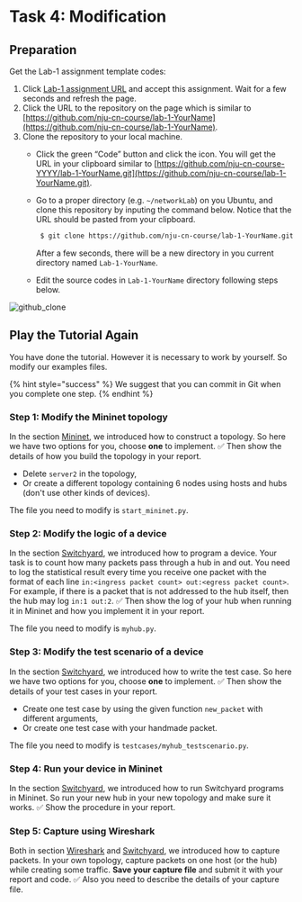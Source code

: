# Task 4: Modification

## Preparation

Get the Lab-1 assignment template codes:

1. Click [Lab-1 assignment URL](https://classroom.github.com/a/XHb80MIt) and accept this assignment. Wait for a few seconds and refresh the page.
2. Click the URL to the repository on the page which is similar to [https://github.com/nju-cn-course/lab-1-YourName](https://github.com/nju-cn-course/lab-1-YourName).
3. Clone the repository to your local machine.
   * Click the green “Code” button and click the icon. You will get the URL in your clipboard similar to [https://github.com/nju-cn-course-YYYY/lab-1-YourName.git](https://github.com/nju-cn-course/lab-1-YourName.git).
   *   Go to a proper directory (e.g. `~/networkLab`) on you Ubuntu, and clone this repository by inputing the command below. Notice that the URL should be pasted from your clipboard.

       ```bash
        $ git clone https://github.com/nju-cn-course/lab-1-YourName.git
       ```

       After a few seconds, there will be a new directory in you current directory named `Lab-1-YourName`.
   * Edit the source codes in `Lab-1-YourName` directory following steps below.

![github\_clone](../.gitbook/assets/github\_clone.png)

## Play the Tutorial Again

You have done the tutorial. However it is necessary to work by yourself. So modify our examples files.

{% hint style="success" %}
We suggest that you can commit in Git when you complete one step.
{% endhint %}

### Step 1: Modify the Mininet topology

In the section [Mininet](workflow/mininet.md), we introduced how to construct a topology. So here we have two options for you, choose **one** to implement. ✅ Then show the details of how you build the topology in your report.

* Delete `server2` in the topology,
* Or create a different topology containing 6 nodes using hosts and hubs (don't use other kinds of devices).

The file you need to modify is `start_mininet.py`.

### Step 2: Modify the logic of a device

In the section [Switchyard](workflow/switchyard.md), we introduced how to program a device. Your task is to count how many packets pass through a hub in and out. You need to log the statistical result every time you receive one packet with the format of each line `in:<ingress packet count> out:<egress packet count>`. For example, if there is a packet that is not addressed to the hub itself, then the hub may log `in:1 out:2`. ✅ Then show the log of your hub when running it in Mininet and how you implement it in your report.

The file you need to modify is `myhub.py`.

### Step 3: Modify the test scenario of a device

In the section [Switchyard](workflow/switchyard.md), we introduced how to write the test case. So here we have two options for you, choose **one** to implement. ✅ Then show the details of your test cases in your report.

* Create one test case by using the given function `new_packet` with different arguments,
* Or create one test case with your handmade packet.

The file you need to modify is `testcases/myhub_testscenario.py`.

### Step 4: Run your device in Mininet

In the section [Switchyard](workflow/switchyard.md), we introduced how to run Switchyard programs in Mininet. So run your new hub in your new topology and make sure it works. ✅ Show the procedure in your report.

### Step 5: Capture using Wireshark

Both in section [Wireshark](workflow/wireshark.md) and [Switchyard](workflow/switchyard.md), we introduced how to capture packets. In your own topology, capture packets on one host (or the hub) while creating some traffic. **Save your capture file** and submit it with your report and code. ✅ Also you need to describe the details of your capture file.
